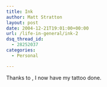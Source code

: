 ```yaml
---
title: Ink
author: Matt Stratton
layout: post
date: 2004-12-21T19:01:00+00:00
url: /life-in-general/ink-2
dsq_thread_id:
  - 28252037
categories:
  - Personal

---
```

Thanks to , I now have my tattoo done.
